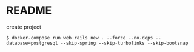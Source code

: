 # README

create project

```shell
$ docker-compose run web rails new . --force --no-deps --database=postgresql --skip-spring --skip-turbolinks --skip-bootsnap
```
